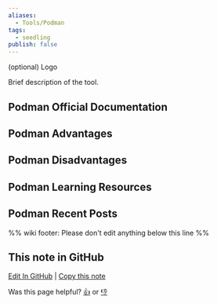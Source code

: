 ```yaml
---
aliases:
  - Tools/Podman
tags:
  - seedling
publish: false
---
```


(optional) Logo

Brief description of the tool.

## Podman Official Documentation

## Podman Advantages

## Podman Disadvantages

## Podman Learning Resources

## Podman Recent Posts

%% wiki footer: Please don't edit anything below this line %%

## This note in GitHub

<span class="git-footer">[Edit In GitHub](https://github.dev/data-engineering-community/data-engineering-wiki/blob/main/Tools/Containerization/Podman.md "git-hub-edit-note") | [Copy this note](https://raw.githubusercontent.com/data-engineering-community/data-engineering-wiki/main/Tools/Containerization/Podman.md "git-hub-copy-note")</span>

<span class="git-footer">Was this page helpful?
[👍](https://tally.so/r/mOaxjk?rating=Yes&url=https://dataengineering.wiki/Tools/Conatinerization/Podman) or [👎](https://tally.so/r/mOaxjk?rating=No&url=https://dataengineering.wiki/Tools/Conatinerization/Podman)</span>
